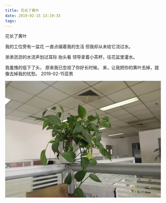 ```yaml
---
title: 花长了黄叶
date: 2019-02-15 13:19:33
tags:
---
```

花长了黄叶

我的工位旁有一盆花
一直点缀着我的生活
但我却从未给它浇过水。

淅淅沥沥的水流声划过耳际
抬头看
领导拿着小茶杯，往花盆里灌水。

我羞愧的低下了头，
原来我已忽视了你好长时候。
来，让我把你的黄叶去掉，就像去掉我的忧愁。
2019-02-15亚男

![花长了黄叶](花长了黄叶/1.png)